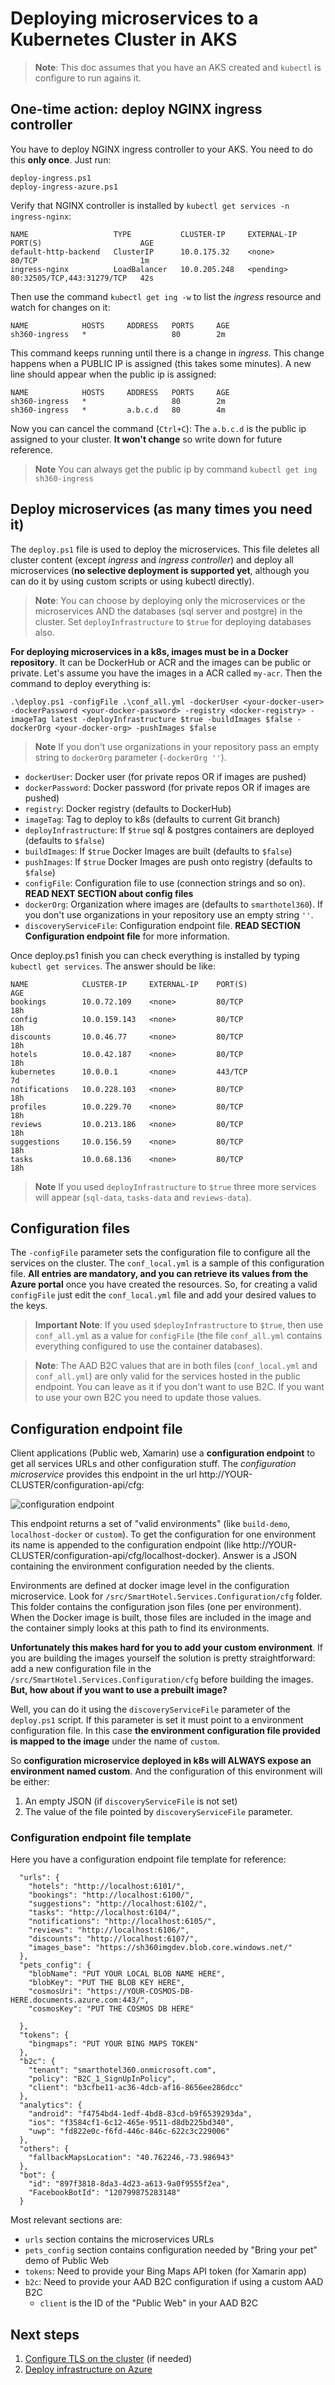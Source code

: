 # Deploying microservices to a Kubernetes Cluster in AKS

> **Note**: This doc assumes that you have an AKS created and `kubectl` is configure to run agains it.

## One-time action: deploy NGINX ingress controller

You have to deploy NGINX ingress controller to your AKS. You need to do this **only once**. Just run:

```
deploy-ingress.ps1
deploy-ingress-azure.ps1
```

Verify that NGINX controller is installed by `kubectl get services -n ingress-nginx`:

```
NAME                   TYPE           CLUSTER-IP     EXTERNAL-IP   PORT(S)                      AGE
default-http-backend   ClusterIP      10.0.175.32    <none>        80/TCP                       1m
ingress-nginx          LoadBalancer   10.0.205.248   <pending>     80:32505/TCP,443:31279/TCP   42s
```

Then use the command `kubectl get ing -w` to list the _ingress_ resource and watch for changes on it:

```
NAME            HOSTS     ADDRESS   PORTS     AGE
sh360-ingress   *                   80        2m
```

This command keeps running until there is a change in _ingress_. This change happens when a PUBLIC IP is assigned (this takes some minutes). A new line should appear when the public ip is assigned:

```
NAME            HOSTS     ADDRESS   PORTS     AGE
sh360-ingress   *                   80        2m
sh360-ingress   *         a.b.c.d   80        4m
```

Now you can cancel the command (`Ctrl+C`): The `a.b.c.d` is the public ip assigned to your cluster. **It won't change** so write down for future reference.

>**Note** You can always get the public ip by command `kubectl get ing sh360-ingress`

## Deploy microservices (as many times you need it)

The `deploy.ps1` file is used to deploy the microservices. This file deletes all cluster content (except _ingress_ and _ingress controller_) and deploy all microservices (**no selective deployment is supported yet**, although you can do it by using custom scripts or using kubectl directly).

>**Note**: You can choose by deploying only the microservices or the microservices AND the databases (sql server and postgre) in the cluster. Set `deployInfrastructure` to `$true` for deploying databases also.

**For deploying microservices in a k8s, images must be in a Docker repository**. It can be DockerHub or ACR and the images can be public or private. Let's assume you have the images in a ACR called `my-acr`. Then the command to deploy everything is:

```
.\deploy.ps1 -configFile .\conf_all.yml -dockerUser <your-docker-user> -dockerPassword <your-docker-password> -registry <docker-registry> -imageTag latest -deployInfrastructure $true -buildImages $false -dockerOrg <your-docker-org> -pushImages $false
```

> **Note** If you don't use organizations in your repository pass an empty string to `dockerOrg` parameter (`-dockerOrg ''`).

* `dockerUser`: Docker user (for private repos OR if images are pushed)
* `dockerPassword`: Docker password (for private repos OR if images are pushed)
* `registry`: Docker registry (defaults to DockerHub)
* `imageTag`: Tag to deploy to k8s (defaults to current Git branch)
* `deployInfrastructure`: If `$true` sql & postgres containers are deployed (defaults to  `$false`)
* `buildImages`: If `$true` Docker Images are built (defaults to `$false`)
* `pushImages`: If `$true` Docker Images are push onto registry (defaults to `$false`)
* `configFile`: Configuration file to use (connection strings and so on). **READ NEXT SECTION about config files**
* `dockerOrg`: Organization where images are (defaults to `smarthotel360`). If you don't use organizations in your repository use an empty string `''`.
* `discoveryServiceFile`: Configuration endpoint file. **READ SECTION Configuration endpoint file** for more information.

Once deploy.ps1 finish you can check everything is installed by typing `kubectl get services`. The answer should be like:

```
NAME            CLUSTER-IP     EXTERNAL-IP    PORT(S)                      AGE
bookings        10.0.72.109    <none>         80/TCP                       18h
config          10.0.159.143   <none>         80/TCP                       18h
discounts       10.0.46.77     <none>         80/TCP                       18h
hotels          10.0.42.187    <none>         80/TCP                       18h
kubernetes      10.0.0.1       <none>         443/TCP                      7d
notifications   10.0.228.103   <none>         80/TCP                       18h
profiles        10.0.229.70    <none>         80/TCP                       18h
reviews         10.0.213.186   <none>         80/TCP                       18h
suggestions     10.0.156.59    <none>         80/TCP                       18h
tasks           10.0.68.136    <none>         80/TCP                       18h
```

>**Note** If you used `deployInfrastructure` to `$true` three more services will appear (`sql-data`, `tasks-data` and `reviews-data`).

## Configuration files

The `-configFile` parameter sets the configuration file to configure all the services on the cluster. The `conf_local.yml` is a sample of this configuration file. **All entries are mandatory, and you can retrieve its values from the Azure portal** once you have created the resources. So, for creating a valid `configFile` just edit the  `conf_local.yml` file and add your desired values to the keys. 

>**Important Note**: If you used `$deployInfrastructure` to `$true`, then use `conf_all.yml` as a value for `configFile` (the file `conf_all.yml` contains everything configured to use the container databases).

> **Note**: The AAD B2C values that are in both files (`conf_local.yml` and `conf_all.yml`) are only valid for the services hosted in the public endpoint. You can leave as it if you don't want to use B2C. If you want to use your own B2C you need to update those values.

## Configuration endpoint file

Client applications (Public web, Xamarin) use a **configuration endpoint** to get all services URLs and other configuration stuff. The _configuration microservice_ provides this endpoint in the url http://YOUR-CLUSTER/configuration-api/cfg:

![configuration endpoint](../../docs/config-endpoint.png)

This endpoint returns a set of "valid environments" (like `build-demo`, `localhost-docker` or `custom`). To get the configuration for one environment its name is appended to the configuration endpoint (like http://YOUR-CLUSTER/configuration-api/cfg/localhost-docker). Answer is a JSON containing the environment configuration needed by the clients.

Environments are defined at docker image level in the configuration microservice. Look for `/src/SmartHotel.Services.Configuration/cfg` folder. This folder contains the configuration json files (one per environment). When the Docker image is built, those files are included in the image and the container simply looks at this path to find its environments.

**Unfortunately this makes hard for you to add your custom environment**. If you are building the images yourself the solution is pretty straightforward: add a new configuration file in the `/src/SmartHotel.Services.Configuration/cfg` before building the images. **But, how about if you want to use a prebuilt image?**

Well, you can do it using the `discoveryServiceFile` parameter of the `deploy.ps1` script. If this parameter is set it must point to a environment configuration file. In this case **the environment configuration file provided is mapped to the image** under the name of `custom`.

So **configuration microservice deployed in k8s will ALWAYS expose an environment named custom**. And the configuration of this environment will be either:

1. An empty JSON (if `discoveryServiceFile` is not set)
2. The value of the file pointed by `discoveryServiceFile` parameter.

### Configuration endpoint file template

Here you have a configuration endpoint file template for reference:

```
  "urls": {
    "hotels": "http://localhost:6101/",
    "bookings": "http://localhost:6100/",
    "suggestions": "http://localhost:6102/",
    "tasks": "http://localhost:6104/",
    "notifications": "http://localhost:6105/",
    "reviews": "http://localhost:6106/",
    "discounts": "http://localhost:6107/",
    "images_base": "https://sh360imgdev.blob.core.windows.net/"
  },
  "pets_config": {
    "blobName": "PUT YOUR LOCAL BLOB NAME HERE",
    "blobKey": "PUT THE BLOB KEY HERE",
    "cosmosUri": "https://YOUR-COSMOS-DB-HERE.documents.azure.com:443/",
    "cosmosKey": "PUT THE COSMOS DB HERE"

  },
  "tokens": {
    "bingmaps": "PUT YOUR BING MAPS TOKEN"
  },
  "b2c": {
    "tenant": "smarthotel360.onmicrosoft.com",
    "policy": "B2C_1_SignUpInPolicy",
    "client": "b3cfbe11-ac36-4dcb-af16-8656ee286dcc"
  },
  "analytics": {
    "android": "f4754bd4-1edf-4bd8-83cd-b9f6539293da",
    "ios": "f3584cf1-6c12-465e-9511-d8db225bd340",
    "uwp": "fd822e0c-f6fd-446c-846c-622c3c229006"
  },
  "others": {
    "fallbackMapsLocation": "40.762246,-73.986943"
  },
  "bot": {
    "id": "897f3818-8da3-4d23-a613-9a0f9555f2ea",
    "FacebookBotId": "120799875283148"
  }
```
Most relevant sections are:

* `urls` section contains the microservices URLs
* `pets_config` section contains configuration needed by "Bring your pet" demo of Public Web
* `tokens`: Need to provide your Bing Maps API token (for Xamarin app)
* `b2c`: Need to provide your AAD B2C configuration if using a custom AAD B2C
  *  `client` is the ID of the "Public Web" in your AAD B2C

## Next steps

1. [Configure TLS on the cluster](./deploy-ssl.md) (if needed)
2. [Deploy infrastructure on Azure](../../docs/deploy-azure.md)